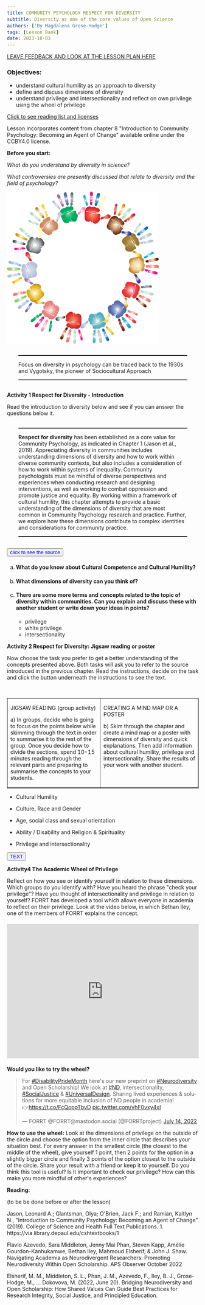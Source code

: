 ```yaml
---
title: COMMUNITY PSYCHOLOGY RESPECT FOR DIVERSITY
subtitle: Diversity as one of the core values of Open Science
authors: ['By Magdalena Grose-Hodge']
tags: [Lesson Bank]
date: 2023-10-03
---
```


<div>
  <p><a href="https://docs.google.com/document/d/1UJYUTK_zbcoJTt6DjRQVrjvnfa6quCnqfYCEV2HtcDM/edit?usp=sharing">LEAVE FEEDBACK AND LOOK AT THE LESSON PLAN HERE</a></p>
</div>

### Objectives:

- understand cultural humility as an approach to diversity
- define and discuss dimensions of diversity
- understand privilege and intersectionality and reflect on own privilege using the wheel of privilege

<div class="nav">
  <a href="#reading-list">Click to see reading list and licenses</a>
</div>

Lesson incorporates content from chapter 8 "Introduction to Community Psychology: Becoming an Agent of Change" available online under the CCBY4.0 license.

<p><strong>Before you start:</strong></p><p><em>What do you understand by diversity in science?</em></p><p><em>What controversies are presently discussed that relate to diversity and the field of psychology?</em></p>

<img src="../images/handprints-2754263_1280.webp" alt="colourful handprints representing diversity" style="width: 400px; height: 400px; float: left; margin-right: 40px;">

<div style="clear: both;"></div>

<div style="margin: 30px; padding: 0; border-top: 2px solid black; border-bottom: 2px solid black;">
  <p> Focus on diversity in psychology can be traced back to the 1930s and Vygotsky, the pioneer of Sociocultural Approach</p>
</div>

<div style="margin: 0; padding:0;">
  <p><b>Activity 1 Respect for Diversity - Introduction </b></p>
</div>

<p>Read the introduction to diversity below and see if you can answer the questions below it.

<div style="margin: 30px; padding: 0; border-top: 2px solid black; border-bottom: 2px solid black;">
<p><strong>Respect for diversity</strong> has been established as a core value for Community Psychology, as indicated in Chapter 1 (Jason et al., 2019). Appreciating diversity in communities includes understanding dimensions of diversity and how to work within diverse community contexts, but also includes a consideration of how to work within systems of inequality. Community psychologists must be mindful of diverse perspectives and experiences when conducting research and designing interventions, as well as working to combat oppression and promote justice and equality. By working within a framework of cultural humility, this chapter attempts to provide a basic understanding of the dimensions of diversity that are most common in Community Psychology research and practice. Further, we explore how these dimensions contribute to complex identities and considerations for community practice.</p>
</div>

<button style="color: blue;" class="btn btn-outline"
        type="button"
        onclick="window.open('https://press.rebus.community/introductiontocommunitypsychology/chapter/respect-for-diversity/')">
  click to see the source
</button>

<ol type="a">
  <li>
    <h4>What do you know about Cultural Competence and Cultural Humility?</h4>
  </li>
  <li>
    <h4>What dimensions of diversity can you think of?</h4>
  </li>
  <li>
    <h4>There are some more terms and concepts related to the topic of diversity within communities. Can you explain and discuss these with another student or write down your ideas in points?</h4>
        <ul>
          <li>privilege</li>
          <li>white privilege</li>
          <li>intersectionality </li>
        </ul>
      </li>
    </li>
  </ol>

<p><b>Activity 2 Respect for Diversity: Jigsaw reading or poster </b></p>

<p>Now choose the task you prefer to get a better understanding of the concepts presented above. Both tasks will ask you to refer to the source introduced in the previous chapter. Read the instructions, decide on the task and click the button underneath the instructions to see the text.</p>

<br>

<table border="1" cellspacing="0" cellpadding="0">
 <tbody><tr>
  <td width="301" valign="top">
  <p>JIGSAW READING (group activity)</p><p>a) In groups, decide who is going to focus on the points below while skimming through the text in order to summarise it to the rest of the group. Once you decide how to divide the sections, spend 10-15 minutes reading through the relevant parts and preparing to summarise the concepts to your students.</p>
  </td>
  <td width="301" valign="top">
  <p>CREATING A MIND MAP OR A POSTER</p><p>b) Skim through the chapter and create a mind map or a poster with dimensions of diversity and quick explanations. Then add information about cultural humility, privilege and intersectionality. Share the results of your work with another student.</p>
  </td>
 </tr>
</tbody></table>

<p><ul><li>Cultural Humility</li></ul><ul><li>Culture, Race and Gender</li></ul><ul><li>Age, social class and sexual orientation</li></ul><ul><li>Ability / Disability and Religion & Spirituality</li></ul><ul><li>Privilege and intersectionality</li></ul></p>

<button style="color: blue;" class="btn btn-outline"
        type="button"
        onclick="window.open('https://press.rebus.community/introductiontocommunitypsychology/chapter/respect-for-diversity/')">
  TEXT
</button>

<p><b>Activity4 The Academic Wheel of Privilege</b></p>

<p>Reflect on how you see or identify yourself in relation to these dimensions. Which groups do you identify with? Have you heard the phrase "check your privilege"? Have you thought of intersectionality and privilege in relation to yourself? FORRT has developed a tool which allows everyone in academia to reflect on their privilege. Look at the video below, in which Bethan Iley, one of the members of FORRT explains the concept.</p>

<div style="position: relative; padding-bottom: 70%; height: 0; overflow: hidden; margin: 20px 0;">
<iframe style="position: absolute; top: 0; left: 0; width: 100%; height: 100%;" src="https://www.youtube.com/embed/mzEdTyA06cU" title="YouTube video player" frameborder="0" allow="accelerometer; autoplay; clipboard-write; encrypted-media; gyroscope; picture-in-picture; web-share" allowfullscreen></iframe>
</div>

<p><b>Would you like to try the wheel?</b></p>

<blockquote class="twitter-tweet" data-lang="en"><p lang="en" dir="ltr">For <a href="https://twitter.com/hashtag/DisabilityPrideMonth?src=hash&amp;ref_src=twsrc%5Etfw">#DisabilityPrideMonth</a> here's our new preprint on <a href="https://twitter.com/hashtag/Neurodiversity?src=hash&amp;ref_src=twsrc%5Etfw">#Neurodiversity</a> and Open Scholarship! We look at <a href="https://twitter.com/hashtag/ND?src=hash&amp;ref_src=twsrc%5Etfw">#ND</a>, intersectionality, <a href="https://twitter.com/hashtag/SocialJustice?src=hash&amp;ref_src=twsrc%5Etfw">#SocialJustice</a> &amp; <a href="https://twitter.com/hashtag/UniversalDesign?src=hash&amp;ref_src=twsrc%5Etfw">#UniversalDesign</a>. Sharing lived experiences &amp; solutions for more equitable inclusion of ND people in academia!<br>👉<a href="https://t.co/FcQoppTbvD">https://t.co/FcQoppTbvD</a> <a href="https://t.co/vhF0vxy4xI">pic.twitter.com/vhF0vxy4xI</a></p>&mdash; FORRT @FORRT@mastodon.social (@FORRTproject) <a href="https://twitter.com/FORRTproject/status/1547570498879442945?ref_src=twsrc%5Etfw">July 14, 2022</a></blockquote> <script async src="https://platform.twitter.com/widgets.js" charset="utf-8"></script>

<p><b>How to use the wheel:</b> Look at the dimensions of privilege on the outside of the circle and choose the option from the inner circle that describes your situation best. For every answer in the smallest circle (the closest to the middle of the wheel), give yourself 1 point, then 2 points for the option in a slightly bigger circle and finally 3 points of the option closest to the outside of the circle. Share your result with a friend or keep it to yourself. Do you think this tool is useful? Is it important to check our privilege? How can this make you more mindful of other's experiences?</p>

<div class="reading_list" id="reading-list">

<p><b>Reading:</b></p>
<p>(to be be done before or after the lesson)</p>

<p>Jason, Leonard A.; Glantsman, Olya; O'Brien, Jack F.; and Ramian, Kaitlyn N., "Introduction to Community Psychology: Becoming an Agent of Change" (2019). College of Science and Health Full Text Publications. 1. https://via.library.depaul.edu/cshtextbooks/1</p>
 
<p>Flavio Azevedo, Sara Middleton, Jenny Mai Phan, Steven Kapp, Amélie Gourdon-Kanhukamwe, Bethan Iley, Mahmoud Elsherif, & John J. Shaw. Navigating Academia as Neurodivergent Researchers: Promoting Neurodiversity Within Open Scholarship. APS Observer October 2022</p>

<p>Elsherif, M. M., Middleton, S. L., Phan, J. M., Azevedo, F., Iley, B. J., Grose-Hodge, M., … Dokovova, M. (2022, June 20). Bridging Neurodiversity and Open Scholarship: How Shared Values Can Guide Best Practices for Research Integrity, Social Justice, and Principled Education.</p>
 
</div>
